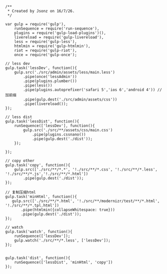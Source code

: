 	/**
	 * Created by Jsonz on 16/7/26.
	 */
	
	var gulp = require('gulp'),
	    runSequence = require('run-sequence'),
	    plugins = require('gulp-load-plugins')(),
	    livereload = require('gulp-livereload'),
	    less = require('gulp-less'),
	    htmlmin = require('gulp-htmlmin'),
	    riot = require('gulp-riot'),
	    once = require('gulp-once');
	
	// less dev
	gulp.task('lessDev', function(){
	    gulp.src('./src/admin/assets/less/main.less')
	        .pipe(once('lessAdmin'))
	        .pipe(plugins.plumber())
	        .pipe(less())
	        .pipe(plugins.autoprefixer('safari 5','ios 6','android 4')) // 加前缀
	        .pipe(gulp.dest('./src/admin/assets/css'))
	        .pipe(livereload());
	});
	
	// less dist
	gulp.task('lessDist', function(){
	    runSequence(['lessDev'], function(){
	        gulp.src('./src/**/assets/css/main.css')
	            .pipe(plugins.cssnano())
	            .pipe(gulp.dest('./dist'));
	    });
	
	});
	
	// copy other
	gulp.task('copy', function(){
	    gulp.src(['./src/**/*.*', '!./src/**/*.css', '!./src/**/*.less', '!./src/**/*.js','!./src/**/*.html'])
	        .pipe(gulp.dest('./dist'));
	});
	
	// 复制压缩html
	gulp.task('minHtml', function(){
	   gulp.src(['./src/**/*.html', '!./src/**/modernizr/test/**/*.html', '!./src/**/*.tpl.html'])
	       .pipe(htmlmin({collapseWhitespace: true}))
	       .pipe(gulp.dest('./dist'));
	});
	
	// watch
	gulp.task('watch', function(){
	    runSequence(['lessDev']);
	    gulp.watch('./src/**/*.less', ['lessDev']);
	});
	
	
	gulp.task('dist', function(){
	    runSequence(['lessDist', 'minHtml', 'copy'])
	});